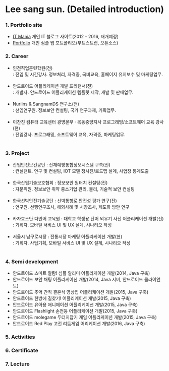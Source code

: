 # Lee sang sun. (Detailed introduction)

### 1. Portfolio site
 * [IT Mania](http://blog.naver.com/lsszz210) 개인 IT 블로그 사이트(2012 - 2016, 재개예정)<br>
 * [Portfolio](http://lsszz2.cafe24.com) 개인 심플 웹 포트폴리오(부트스트랩, 오픈소스)<br>

### 2. Career

 * 인천직업훈련학원(전)<br>
    : 전임 및 시간강사. 정보처리, 자격증, 국비교육, 홈페이지 유지보수 및 마케팅업무.<br><br>  
 * 안드로이드 어플리케이션 개발 프리랜서(전)<br>
    : 개발자. 안드로이드 어플리케이션 템플릿 제작, 개발 및 판매업무.<br><br> 
 * Nuriins & SangnamDS 연구소(전)<br>
    : 선임연구원. 정보보안 컨설팅, 국가 연구과제, 기획업무.<br><br>    
 * 이찬진 컴퓨터 교육센터 광명본부 · 목동중앙지사 프로그래밍/소프트웨어 교육 강사(현)<br>
    : 전임강사. 프로그래밍, 소프트웨어 교육, 자격증, 마케팅업무. <br><br>
    
### 3. Project

 * 산업안전보건공단 : 산재예방통합정보시스템 구축(전)<br>
    : 컨설턴트. 연구 및 컨설팅, IOT 모델 청사진/로드맵 설계, 사업장 통계도출<br><br>
 * 한국산업기술보호협회 : 정보보안 원터치 컨설팅(전)<br>
    : 자문위원. 정보보안 취약 중소기업 관리, 물리, 기술적 보안 컨설팅<br><br>
 * 한국선박안전기술공단 : 선박통항로 안전성 평가 연구(전)<br>
    : 연구원. 선행연구조사, 해외사례 및 시장조사, 제도화 방안 연구<br><br>
 * 카자흐스탄 다언어 교육원 : 대학교 학생용 단어 외우기 사전 어플리케이션 개발(전)<br>
    : 기획자. 모바일 서비스 UI 및 UX 설계, 시나리오 작성<br><br>
 * 서울시 남구로시장 : 전통시장 마케팅 어플리케이션 개발(현)<br>
    : 기획자. 사업기획, 모바일 서비스 UI 및 UX 설계, 시나리오 작성<br><br>

### 4. Semi development

 * 안드로이드 스마트 알람! 심플 알리미 어플리케이션 개발(2014, Java 구축)
 * 안드로이드 보안 채팅 어플리케이션 개발(2014, Java 서버, 안드로이드 클라이언트)
 * 안드로이드 추억 간직 결혼식 영상집 어플리케이션 개발(2015, Java 구축)
 * 안드로이드 한방에 길찾기! 어플리케이션 개발(2015, Java 구축)
 * 안드로이드 유아용 애니메이션 어플리케이션 개발(2015, Java 구축)
 * 안드로이드 Flashlight 손전등 어플리케이션 개발(2015, Java 구축)
 * 안드로이드 molegame 두더지잡기 게임 어플리케이션 개발(2015, Java 구축)
 * 안드로이드 Red Play 고전 리듬게임 어리케이션 개발(2016, Java 구축)


### 5. Activities


### 6. Certificate


### 7. Lecture
